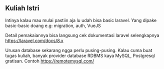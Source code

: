 ## Kuliah Istri

Intinya kalau mau mulai pastiin aja lu udah bisa basic laravel. Yang dipake basic-basic doang e.g: migration, auth, VueJS


Detail pemakaiannya bisa  langsung cek dokumentasi laravel selengkapnya https://laravel.com/docs/8.x


Urusan database sekarang ngga perlu pusing-pusing. Kalau cuma buat tugas kuliah, banyak provider database RDBMS kaya MySQL, Postgresql gratisan. Contoh https://remotemysql.com/
